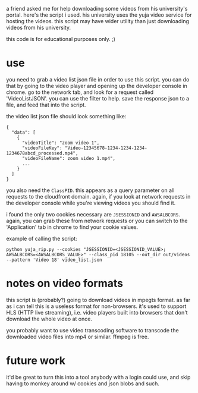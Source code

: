 a friend asked me for help downloading some videos from his
university's portal. here's the script i used. his university uses the
yuja video service for hosting the videos. this script may have wider
utility than just downloading videos from his university.

this code is for educational purposes only. ;)

# use

you need to grab a video list json file in order to use this script.
you can do that by going to the video player and opening up the
developer console in chrome. go to the network tab, and look for a
request called 'VideoListJSON'. you can use the filter to help. save
the response json to a file, and feed that into the script.

the video list json file should look something like:
```
{
  "data": [
    {
      "videoTitle": "zoom video 1",
      "videoFileKey": "Video-12345678-1234-1234-1234-1234678abcd_processed.mp4",
      "videoFileName": zoom video 1.mp4",
      ...
    }
  ]
}
```

you also need the `ClassPID`. this appears as a query parameter on all
requests to the cloudfront domain. again, if you look at network
requests in the developer console while you're viewing videos you
should find it.

i found the only two cookies necessary are `JSESSIONID` and
`AWSALBCORS`. again, you can grab these from network requests or you
can switch to the 'Application' tab in chrome to find your cookie
values.

example of calling the script:
```
python yuja_rip.py --cookies "JSESSIONID=<JSESSIONID_VALUE>; AWSALBCORS=<AWSALBCORS_VALUE>" --class_pid 18105 --out_dir out/videos --pattern 'Video 18' video_list.json
```

# notes on video formats

this script is (probably?) going to download videos in mpegts
format. as far as i can tell this is a useless format for
non-browsers. it's used to support HLS (HTTP live streaming), i.e.
video players built into browsers that don't download the whole video
at once.

you probably want to use video transcoding software to transcode the
downloaded video files into mp4 or similar. ffmpeg is free.

# future work

it'd be great to turn this into a tool anybody with a login could use,
and skip having to monkey around w/ cookies and json blobs and such.
